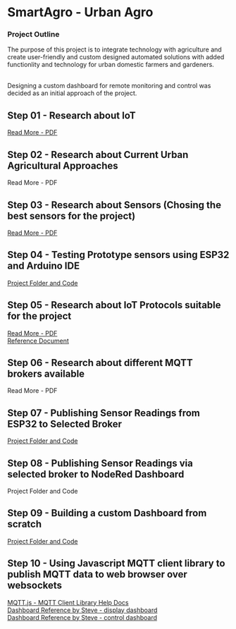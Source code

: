 # SmartAgro  - Urban Agro

### Project Outline

The purpose of this project is to integrate technology with agriculture and create user-friendly and custom designed automated solutions with added functionlity and technology for urban domestic farmers and gardeners. <br/><br/>

Designing a custom dashboard for remote monitoring and control was decided as an initial approach of the project. <br/>

## Step 01 - Research about IoT

[Read More - PDF](https://github.com/oshani-jayawardane/SmartAgro/blob/main/IoT-Introduction.pdf)

## Step 02 - Research about Current Urban Agricultural Approaches

Read More - PDF

## Step 03 - Research about Sensors (Chosing the best sensors for the project) 

[Read More - PDF](https://github.com/oshani-jayawardane/SmartAgro/blob/main/Smart-Agro-Sensors-Guide.pdf)

## Step 04 - Testing Prototype sensors using ESP32 and Arduino IDE 

[Project Folder and Code](https://github.com/oshani-jayawardane/SmartAgro/tree/main/Sensor_to_ESP32)

## Step 05 - Research about IoT Protocols suitable for the project

[Read More - PDF](https://github.com/oshani-jayawardane/SmartAgro/blob/main/IoT-Protocols.pdf) <br/>
[Reference Document](https://github.com/oshani-jayawardane/SmartAgro/blob/main/Protocol%20Comparison.pdf)

## Step 06 - Research about different MQTT brokers available

Read More - PDF

## Step 07 - Publishing Sensor Readings from ESP32 to Selected Broker

[Project Folder and Code](https://github.com/oshani-jayawardane/SmartAgro/tree/main/ESP32_to_broker)

## Step 08 - Publishing Sensor Readings via selected broker to NodeRed Dashboard

Project Folder and Code

## Step 09 - Building a custom Dashboard from scratch 

[Project Folder and Code](https://github.com/oshani-jayawardane/SmartAgro/tree/main/Dashboard)

## Step 10 - Using Javascript MQTT client library to publish MQTT data to web browser over websockets

[MQTT.js - MQTT Client Library Help Docs](https://www.hivemq.com/blog/mqtt-client-library-mqtt-js/) <br/>
[Dashboard Reference by Steve - display dashboard](https://github.com/oshani-jayawardane/SmartAgro/blob/main/References/web-page-mqtt-display-dashbaord.htm) <br/>
[Dashboard Reference by Steve - control dashboard](https://github.com/oshani-jayawardane/SmartAgro/blob/main/References/web-page-mqtt-control-dashbaord.htm) <br/>
